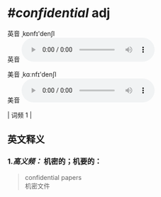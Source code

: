 # ***\#confidential*** adj
英音 ˌkɒnfɪ'denʃl  
英音
<audio src="./media/confidential-B.aac" controls="controls"></audio>

美音 ˌkɑːnfɪ'denʃl  
美音
<audio src="./media/confidential.aac" controls="controls"></audio>



| 词频 1 |  

英文释义
---
### 1.*高义频：* **机密的；机要的：**  

 > confidential papers  
 > 机密文件    



